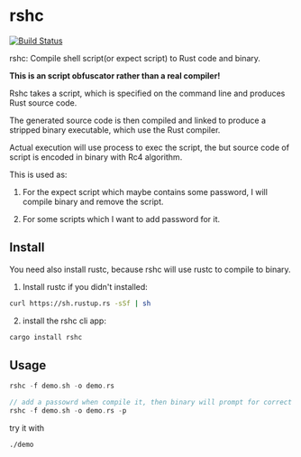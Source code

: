 # rshc

[![Build Status](https://travis-ci.com/chenyukang/rshc.svg?branch=master)](https://travis-ci.com/chenyukang/rshc)

rshc: Compile shell script(or expect script) to Rust code and binary.

**This is an script obfuscator rather than a real compiler!**

Rshc takes a script, which is specified on the command line and produces Rust source code. 

The generated source code is then compiled and linked to produce a stripped binary executable, which use the Rust compiler.

Actual execution will use process to exec the script, the but source code of script is encoded in binary with Rc4 algorithm.

This is used as:

1. For the expect script which maybe contains some password, I will compile binary and remove the script.

2. For some scripts which I want to add password for it.

## Install

You need also install rustc, because rshc will use rustc to compile to binary.

1. Install rustc if you didn't installed: 

```bash
curl https://sh.rustup.rs -sSf | sh
```

2. install the rshc cli app:

```bash
cargo install rshc
```

## Usage

```rust
rshc -f demo.sh -o demo.rs

// add a passowrd when compile it, then binary will prompt for correct password before execution
rshc -f demo.sh -o demo.rs -p
```

try it with 

```shell
./demo
```
